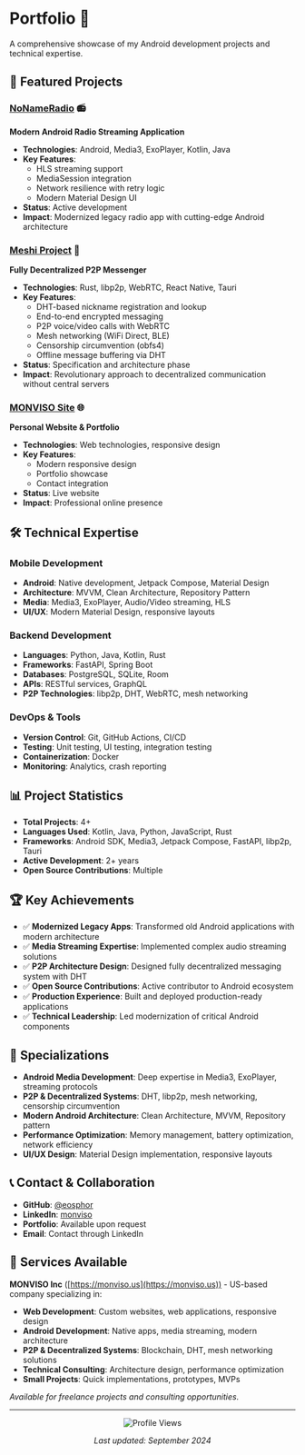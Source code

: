 # Portfolio 📱

A comprehensive showcase of my Android development projects and technical expertise.

## 🚀 Featured Projects

### [NoNameRadio](https://github.com/eosphor/NoNameRadio) 📻
**Modern Android Radio Streaming Application**

- **Technologies**: Android, Media3, ExoPlayer, Kotlin, Java
- **Key Features**: 
  - HLS streaming support
  - MediaSession integration
  - Network resilience with retry logic
  - Modern Material Design UI
- **Status**: Active development
- **Impact**: Modernized legacy radio app with cutting-edge Android architecture

### [Meshi Project](https://github.com/eosphor/meshi-project) 🍜
**Fully Decentralized P2P Messenger**

- **Technologies**: Rust, libp2p, WebRTC, React Native, Tauri
- **Key Features**: 
  - DHT-based nickname registration and lookup
  - End-to-end encrypted messaging
  - P2P voice/video calls with WebRTC
  - Mesh networking (WiFi Direct, BLE)
  - Censorship circumvention (obfs4)
  - Offline message buffering via DHT
- **Status**: Specification and architecture phase
- **Impact**: Revolutionary approach to decentralized communication without central servers

### [MONVISO Site](https://github.com/eosphor/Site-MONVISO) 🌐
**Personal Website & Portfolio**

- **Technologies**: Web technologies, responsive design
- **Key Features**: 
  - Modern responsive design
  - Portfolio showcase
  - Contact integration
- **Status**: Live website
- **Impact**: Professional online presence

## 🛠️ Technical Expertise

### Mobile Development
- **Android**: Native development, Jetpack Compose, Material Design
- **Architecture**: MVVM, Clean Architecture, Repository Pattern
- **Media**: Media3, ExoPlayer, Audio/Video streaming, HLS
- **UI/UX**: Modern Material Design, responsive layouts

### Backend Development  
- **Languages**: Python, Java, Kotlin, Rust
- **Frameworks**: FastAPI, Spring Boot
- **Databases**: PostgreSQL, SQLite, Room
- **APIs**: RESTful services, GraphQL
- **P2P Technologies**: libp2p, DHT, WebRTC, mesh networking

### DevOps & Tools
- **Version Control**: Git, GitHub Actions, CI/CD
- **Testing**: Unit testing, UI testing, integration testing
- **Containerization**: Docker
- **Monitoring**: Analytics, crash reporting

## 📊 Project Statistics

- **Total Projects**: 4+
- **Languages Used**: Kotlin, Java, Python, JavaScript, Rust
- **Frameworks**: Android SDK, Media3, Jetpack Compose, FastAPI, libp2p, Tauri
- **Active Development**: 2+ years
- **Open Source Contributions**: Multiple

## 🏆 Key Achievements

- ✅ **Modernized Legacy Apps**: Transformed old Android applications with modern architecture
- ✅ **Media Streaming Expertise**: Implemented complex audio streaming solutions
- ✅ **P2P Architecture Design**: Designed fully decentralized messaging system with DHT
- ✅ **Open Source Contributions**: Active contributor to Android ecosystem
- ✅ **Production Experience**: Built and deployed production-ready applications
- ✅ **Technical Leadership**: Led modernization of critical Android components

## 🎯 Specializations

- **Android Media Development**: Deep expertise in Media3, ExoPlayer, streaming protocols
- **P2P & Decentralized Systems**: DHT, libp2p, mesh networking, censorship circumvention
- **Modern Android Architecture**: Clean Architecture, MVVM, Repository pattern
- **Performance Optimization**: Memory management, battery optimization, network efficiency
- **UI/UX Design**: Material Design implementation, responsive layouts

## 📞 Contact & Collaboration

- **GitHub**: [@eosphor](https://github.com/eosphor)
- **LinkedIn**: [monviso](https://www.linkedin.com/in/monviso/)
- **Portfolio**: Available upon request
- **Email**: Contact through LinkedIn

## 🌟 Services Available

**MONVISO Inc** ([https://monviso.us](https://monviso.us)) - US-based company specializing in:

- **Web Development**: Custom websites, web applications, responsive design
- **Android Development**: Native apps, media streaming, modern architecture
- **P2P & Decentralized Systems**: Blockchain, DHT, mesh networking solutions
- **Technical Consulting**: Architecture design, performance optimization
- **Small Projects**: Quick implementations, prototypes, MVPs

*Available for freelance projects and consulting opportunities.*

---

<div align="center">
  <img src="https://komarev.com/ghpvc/?username=eosphor&color=blue&style=flat-square" alt="Profile Views" />
  <p><em>Last updated: September 2024</em></p>
</div>
